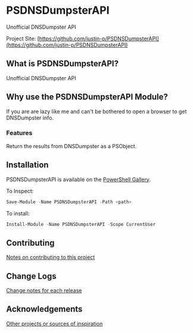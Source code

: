 # PSDNSDumpsterAPI
Unofficial DNSDumpster API

Project Site: [https://github.com/justin-p/PSDNSDumpsterAPI](https://github.com/justin-p/PSDNSDumpsterAPI)

## What is PSDNSDumpsterAPI?
Unofficial DNSDumpster API

## Why use the PSDNSDumpsterAPI Module?
If you are are lazy like me and can't be bothered to open a browser to get DNSDumpster info.

### Features
Return the results from DNSDumpster as a PSObject.

## Installation
PSDNSDumpsterAPI is available on the [PowerShell Gallery](https://www.powershellgallery.com/packages/PSDNSDumpsterAPI/).

To Inspect:
```powershell
Save-Module -Name PSDNSDumpsterAPI -Path <path>
```
To install:
```powershell
Install-Module -Name PSDNSDumpsterAPI -Scope CurrentUser
```

## Contributing
[Notes on contributing to this project](Contributing.md)

## Change Logs
[Change notes for each release](ChangeLogs.md)

## Acknowledgements
[Other projects or sources of inspiration](Acknowledgements.md)